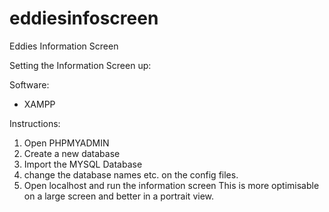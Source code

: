 # eddiesinfoscreen
Eddies Information Screen

Setting the Information Screen up:

Software:
- XAMPP

Instructions:
1) Open PHPMYADMIN
2) Create a new database
3) Import the MYSQL Database
4) change the database names etc. on the config files.
5) Open localhost and run the information screen
This is more optimisable on a large screen and better in a portrait view.
